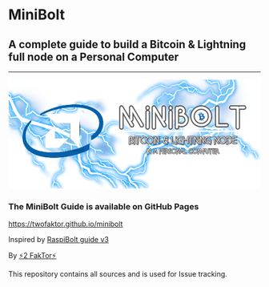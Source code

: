 # MiniBolt

## A complete guide to build a Bitcoin & Lightning full node on a Personal Computer

---

![MiniBolt Logo](images/minibolt-logo-home-btc.png)

### The MiniBolt Guide is available on GitHub Pages

https://twofaktor.github.io/minibolt

Inspired by [RaspiBolt guide v3](https://github.com/raspibolt/raspibolt)

By [⚡2 FakTor⚡](https://twitter.com/twofaktor)

This repository contains all sources and is used for Issue tracking.
